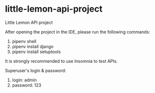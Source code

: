 # little-lemon-api-project
Little Lemon API project

After opening the project in the IDE, please run the following commands:
1. pipenv shell
2. pipenv install django
3. pipenv install setuptools

It is strongly recommended to use Insomnia to test APIs.

Superuser's login & password:
1. login: admin
2. password: 123

